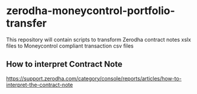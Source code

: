 # zerodha-moneycontrol-portfolio-transfer
This repository will contain scripts to transform Zerodha contract notes xslx files to Moneycontrol compliant transaction csv files

## How to interpret Contract Note
https://support.zerodha.com/category/console/reports/articles/how-to-interpret-the-contract-note
